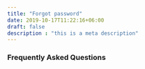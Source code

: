 ```yaml
---
title: "Forgot password"
date: 2019-10-17T11:22:16+06:00
draft: false
description : "this is a meta description"
---
```


### Frequently Asked Questions
